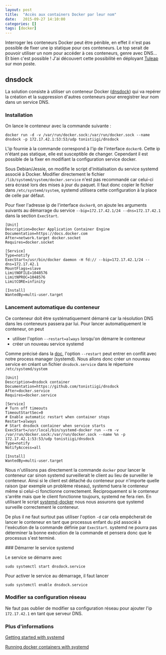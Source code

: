 ```yaml
---
layout: post
title:  "Accès aux containers Docker par leur nom"
date:   2015-09-27 14:10:00
categories: []
tags: [docker]
---
```


Interroger les conteneurs Docker peut être pénible, en effet il n'est pas possible de fixer une ip statique pour ces conteneurs. 
Le top serait de pouvoir utiliser un nom pour accéder à ces conteneurs, genre avec DNS... Et bien c'est possible ! J'ai découvert cette possibilité en déployant [Tuleap](http://tuleap.net) sur mon poste.

## dnsdock
La solution consiste à utiliser un conteneur Docker ([dnsdock](https://github.com/tonistiigi/dnsdock)) qui va repérer la création et la suppression d'autres conteneurs pour enregistrer leur nom dans un service DNS.

### Installation
On lance le conteneur avec la commande suivante : 

```
docker run -d -v /var/run/docker.sock:/var/run/docker.sock --name dnsdock -p 172.17.42.1:53:53/udp tonistiigi/dnsdock
```

L'ip fournie à la commande correspond à l'ip de l'interface ``docker0``. Cette ip n'étant pas statique, elle est susceptible de changer. Cependant il est possible de la fixer en modifiant la configuration service docker.

Sous Debian/Jessie, on modifie le script d'initialisation du service systemd associé à Docker. 
Modifier directement le fichier ``/lib/systemd/system/docker.service`` n'est pas recommandé car celui-ci sera écrasé lors des mises à jour du paquet. Il faut donc copier le fichier dans ``/etc/systemd/system``, systemd utilisera cette configuration à la place de celle par défaut.

Pour fixer l'adresse ip de l'interface ``docker0``, on ajoute les arguments suivants au démarrage du service ``--bip=172.17.42.1/24 --dns=172.17.42.1`` dans la section ``ExecStart``.

```
[Unit]
Description=Docker Application Container Engine
Documentation=https://docs.docker.com
After=network.target docker.socket
Requires=docker.socket

[Service]
Type=notify
ExecStart=/usr/bin/docker daemon -H fd:// --bip=172.17.42.1/24 --dns=172.17.42.1
MountFlags=slave
LimitNOFILE=1048576
LimitNPROC=1048576
LimitCORE=infinity

[Install]
WantedBy=multi-user.target
```

### Lancement automatique du conteneur
Ce conteneur doit être systématiquement démarré car la résolution DNS dans les conteneurs passera par lui. Pour lancer automatiquement le conteneur, on peut

* utiliser l'option ``--restart=always`` lorsqu'on démarre le conteneur
* créer un nouveau service systemd

Comme précisé dans la [doc](https://docs.docker.com/articles/host_integration/#using-a-process-manager), l'option ``--restart`` peut entrer en conflit avec notre process manager (systemd). Nous allons donc créer un nouveau service en créant un fichier ``dnsdock.service`` dans le répertoire ``/etc/systemd/system``

```
[Unit]
Description=dnsdock container
Documentation=https://github.com/tonistiigi/dnsdock
After=docker.service
Requires=docker.service

[Service]
# Turn off timeouts 
TimeoutStartSec=0
# Enable automatic restart when container stops
Restart=always 
# Start dnsdock container when service starts
ExecStart=/usr/local/bin/systemd-docker run --rm -v /var/run/docker.sock:/var/run/docker.sock --name %n -p 172.17.42.1:53:53/udp tonistiigi/dnsdock 
Type=notify
NotifyAccess=all

[Install]
WantedBy=multi-user.target
``` 

Nous n'utilisons pas directement la commande ``docker`` pour lancer le conteneur car sinon systemd surveillerait le client au lieu de surveiller le conteneur. 
Ainsi si le client est détaché du conteneur pour n'importe quelle raison (par exemple un problème réseau), systemd tuera le conteneur même si celui-ci fonctionne correctement. Reciproquement si le conteneur s'arrête mais que le client fonctionne toujours, systemd ne fera rien. 
En utilisant le script [systemd-docker](https://github.com/ibuildthecloud/systemd-docker) nous nous assurons que systemd surveille correctement le conteneur.

De plus il ne faut surtout pas utiliser l'option `-d` car cela empêcherait de lancer le conteneur en tant que processus enfant du pid associé à l'exécution de la commande définie par ``ExecStart``. systemd ne pourra pas déterminer la bonne exécution de la commande et pensera donc que le processus s'est terminé.

### Démarrer le service systemd

Le service se démarre avec 

```
sudo systemctl start dnsdock.service 
```

Pour activer le service au démarrage, il faut lancer 

```
sudo systemctl enable dnsdock.service
```


### Modifier sa configuration réseau
Ne faut pas oublier de modifier sa configuration réseau pour ajouter l'ip ``172.17.42.1`` en tant que serveur DNS.

### Plus d'informations 
[Getting started with systemd](https://coreos.com/docs/launching-containers/launching/getting-started-with-systemd/)

[Running docker containers with systemd](http://container-solutions.com/running-docker-containers-with-systemd/)